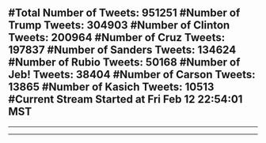 #Total Number of Tweets: 951251 
#Number of Trump Tweets: 304903
#Number of Clinton Tweets: 200964
#Number of Cruz Tweets: 197837
#Number of Sanders Tweets: 134624
#Number of Rubio Tweets: 50168
#Number of Jeb! Tweets: 38404
#Number of Carson Tweets: 13865
#Number of Kasich Tweets: 10513
#Current Stream Started at Fri Feb 12 22:54:01 MST
---
---
---
